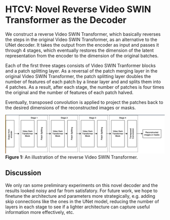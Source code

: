 # HTCV: Novel Reverse Video SWIN Transformer as the Decoder
We construct a reverse Video SWIN Transformer, which basically reverses the steps in the original Video SWIN Transformer, as an alternative to the UNet decoder. It takes the output from the encoder as input and passes it through 4 stages, which eventually restores the dimension of the latent representation from the encoder to the dimension of the original batches. 

Each of the first three stages consists of Video SWIN Tranformer blocks and a patch splitting layer. As a reversal of the patch merging layer in the original Video SWIN Transformer, the patch splitting layer doubles the number of features of each patch by a linear layer and and splits them into 4 patches. As a result, after each stage, the number of patches is four times the original and the number of features of each patch halved. 

Eventually, transposed convolution is applied to project the patches back to the desired dimensions of the reconstructed images or masks.

![Fig. 1](figures/reverse_swin.png)\
**Figure 1:** An illustration of the reverse Video SWIN Transformer.

## Discussion
We only ran some preliminary experiments on this novel decoder and the results looked noisy and far from satisfatory. For future work, we hope to finetune the architecture and parameters more strategically, e.g. adding skip connections like the ones in the UNet model, reducing the number of layers in each stage to see if a lighter architecture can capture useful information more effectively, etc.
